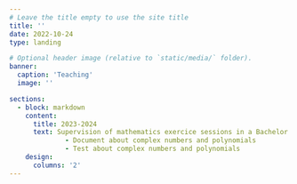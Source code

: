 ```yaml
---
# Leave the title empty to use the site title
title: ''
date: 2022-10-24
type: landing

# Optional header image (relative to `static/media/` folder).
banner:
  caption: 'Teaching'
  image: ''

sections:
  - block: markdown
    content:
      title: 2023-2024
      text: Supervision of mathematics exercice sessions in a Bachelor in Engineering Mechanics at the University of Lyon.
              - Document about complex numbers and polynomials
              - Test about complex numbers and polynomials
    design:
      columns: '2'
---
```

